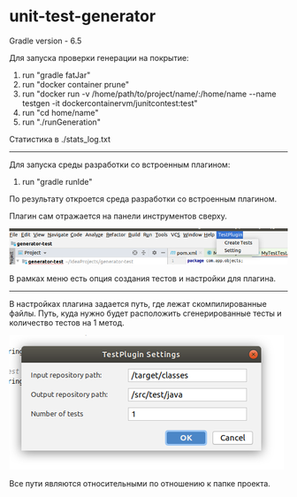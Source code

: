 # unit-test-generator

Gradle version - 6.5

Для запуска проверки генерации на покрытие:

1) run "gradle fatJar"
2) run "docker container prune"
3) run "docker run -v /home/path/to/project/name/:/home/name --name testgen -it dockercontainervm/junitcontest:test"
5) run "cd home/name"
4) run "./runGeneration"

Статистика в ./stats_log.txt

--------------------------------------------------------------------------------------------------------------------

Для запуска среды разработки со встроенным плагином:

1) run "gradle runIde"

По результату откроется среда разработки со встроенным плагином.

Плагин сам отражается на панели инструментов сверху.

![alt text](gradle/tab.png)

В рамках меню есть опция создания тестов и настройки для плагина.

--------------------------------------------------------------------------------------------------------------------

В настройках плагина задается путь, где лежат скомпилированные файлы. 
Путь, куда нужно будет расположить сгенерированные тесты и
количество тестов на 1 метод. 

![alt text](gradle/settings.png)

Все пути являются относительными по отношению к папке проекта.



